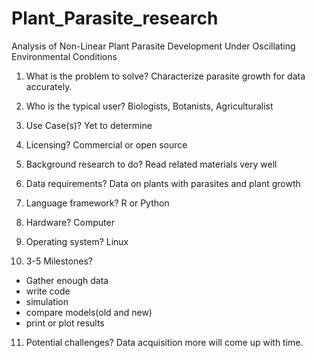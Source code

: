 # Plant_Parasite_research

Analysis of Non-Linear Plant Parasite Development Under Oscillating Environmental Conditions

 1. What is the problem to solve?
Characterize parasite growth for data accurately.

 2. Who is the typical user?
Biologists, Botanists, Agriculturalist

 3. Use Case(s)?
Yet to determine

 4. Licensing?
Commercial or open source

 5. Background research to do?
Read related materials very well

 6. Data requirements?
Data on plants with parasites and plant growth

 7. Language framework?
R or Python

 8. Hardware?
Computer

 9. Operating system?
Linux

 10. 3-5 Milestones?
   - Gather enough data
   - write code
   - simulation
   - compare models(old and new)
   - print or plot results

 11. Potential challenges?
Data acquisition
more will come up with time.
